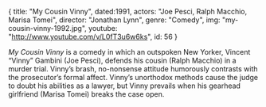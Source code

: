{
  title: "My Cousin Vinny",
  dated:1991,
  actors: "Joe Pesci, Ralph Macchio, Marisa Tomei",
  director: "Jonathan Lynn",
  genre: "Comedy",
  img: "my-cousin-vinny-1992.jpg",
  youtube: "http://www.youtube.com/v/L0fT3u6w6ks",
  id: 56
}

_My Cousin Vinny_ is a comedy in which an outspoken New Yorker, Vincent “Vinny” Gambini (Joe Pesci), defends his cousin (Ralph Macchio) in a murder trial. Vinny’s brash, no-nonsense attitude humorously contrasts with the prosecutor’s formal affect. Vinny’s unorthodox methods cause the judge to doubt his abilities as a lawyer, but Vinny prevails when his gearhead girlfriend (Marisa Tomei) breaks the case open.